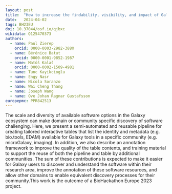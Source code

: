 ```yaml
---
layout: post
title:  "How to increase the findability, visibility, and impact of Galaxy tools for your scientific community"
date:   2024-04-02
tags: BH23EU
doi: 10.37044/osf.io/qjbxc
wikidata: Q125470373
authors:
  - name: Paul Zierep
    orcid: 0000-0003-2982-388X
  - name: Bérénice Batut
    orcid: 0000-0001-9852-1987
  - name: Matúš Kalaš
    orcid: 0000-0002-1509-4981
  - name: Tunc Kayikcioglu
  - name: Engy Nasr
  - name: Nicola Soranzo
  - name: Wai Cheng Thang
  - name: Joseph Wang
  - name: Ove Johan Ragnar Gustafsson
europepmc: PPR842513
---
```


The scale and diversity of available software options in the Galaxy ecosystem can make domain or community specific discovery of software challenging. Here, we present a semi-automated and reusable pipeline for creating tailored interactive tables that list the identity and metadata (e.g. bio.tools, EDAM) available for Galaxy tools in a specific community (e.g. microGalaxy, imaging). In addition, we also describe an annotation framework to improve the quality of the table contents, and training material to support the reuse of both the pipeline and table by additional communities. The sum of these contributions is expected to make it easier for Galaxy users to discover and understand the software within their research area, improve the annotation of these software resources, and allow other domains to enable equivalent discovery processes for their community.This work is the outcome of a BioHackathon Europe 2023 project.

